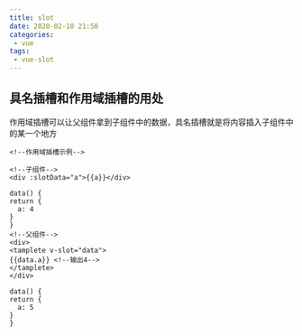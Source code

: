 ```yaml
---
title: slot
date: 2020-02-10 21:50
categories: 
 - vue
tags: 
 - vue-slot
---
```


<!-- more -->

## 具名插槽和作用域插槽的用处

作用域插槽可以让父组件拿到子组件中的数据，具名插槽就是将内容插入子组件中的某一个地方

```vue
<!--作用域插槽示例-->

<!--子组件-->
<div :slotData="a">{{a}}</div>

data() {
return {
  a: 4 
}
}
<!--父组件-->
<div>
<tamplete v-slot="data">
{{data.a}} <!--输出4-->
</tamplete>
</div>

data() {
return {
  a: 5 
}
}
```

